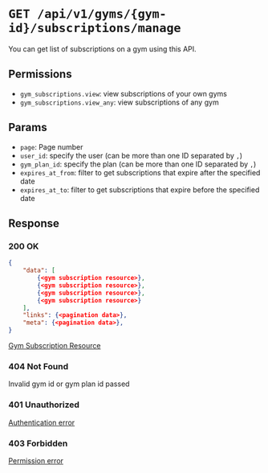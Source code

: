 # `GET /api/v1/gyms/{gym-id}/subscriptions/manage`
You can get list of subscriptions on a gym using this API.


## Permissions

- `gym_subscriptions.view`: view subscriptions of your own gyms
- `gym_subscriptions.view_any`: view subscriptions of any gym

## Params

- `page`: Page number
- `user_id`: specify the user (can be more than one ID separated by `,`)
- `gym_plan_id`: specify the plan (can be more than one ID separated by `,`)
- `expires_at_from`: filter to get subscriptions that expire after the specified date
- `expires_at_to`: filter to get subscriptions that expire before the specified date

## Response

### 200 OK

```json
{
    "data": [
        {<gym subscription resource>},
        {<gym subscription resource>},
        {<gym subscription resource>},
        {<gym subscription resource>}
    ],
    "links": {<pagination data>},
    "meta": {<pagination data>},
}
```

[Gym Subscription Resource](../../../resources/gym_subscription.md)

### 404 Not Found
 Invalid gym id or gym plan id passed

### 401 Unauthorized
[Authentication error](../../../authentication-errors.md)

### 403 Forbidden
[Permission error](../../../permission-errors.md)
